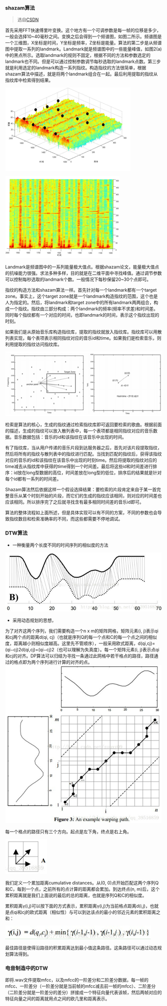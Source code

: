 ### shazam算法

> 选自[CSDN](https://blog.csdn.net/yutianzuijin/article/details/21547573)

首先采用FFT快速傅里叶变换。这个地方有一个可调参数是每一帧的位移是多少，一般会选择10~40毫秒之间。变换之后会得到一个频谱图，如图二所示。频谱图是一个三维图，X坐标是时间，Y坐标是频率，Z坐标是能量。算法的第二步是从频谱图中提取一系列的landmark。Landmark就是频谱图中的一些能量峰值，如图2(a)中的黑点所示。选取landmark的规则不固定，根据不同的方法和参数选定的landmark也不同。但是可以通过控制参数调节每秒选取的landmark点数。第三步就是利用选定的landmark构造一系列指纹。构造指纹的方法很简单，根据shazam算法中描述，就是将两个landmark组合在一起。最后利用提取的指纹从指纹库中检索得到结果。


![img](./images/image00)

![img](.\images\image01)

Landmark是频谱图中的一系列能量极大值点。根据shazam论文，能量极大值点的抗噪能力很强。求法多种多样，目的就是在二维平面中寻找峰值。通过调节参数可以控制每秒选取的landmark个数。一般情况下每秒保留20~30个点即可。

指纹的构造方法和shazam算法一样。首先针对每一个landmark都有一个target zone。事实上，这个target  zone就是一个landmark构造指纹的范围，这个也是人为指定的。然后，将landmark和target  zone中的所有landmark两两组合，构成一个指纹。指纹由三部分构成：两个landmark的频率(频率不求差)和时间差。同时每个指纹都有一个对应的时间，也即landmark的时间，表示这个指纹出现的时刻。

如果我们是从原始音乐库构造指纹库，提取的指纹就放入指纹库。指纹库可以用散列表实现，每个表项表示相同指纹对应的音乐id和time。如果我们是检索音乐，则利用提取的指纹访问指纹库。 

![img](.\images\image02)

检索是算法的核心，生成的指纹通过检索指纹库即可返回要检索的歌曲。根据前面的描述，生成的指纹可以放入散列表中，每一个表项都是相同指纹对应的音乐数据。音乐数据包括：音乐的id和该指纹在该音乐中出现的时间。

有了指纹库，当从用户传递的音乐片段到达服务器之后，首先对该片段提取指纹，然后将所有的指纹与散列表中的指纹进行匹配。当找到匹配的指纹后，获得该指纹对应的音乐的id和该指纹在该音乐中出现的时刻time。然后将提取的指纹对应的time减去从指纹库中获得的time得到一个时间差。最后将这些id和时间差进行排序：id放在long型数据的高位，时间差放在long型的低位，排序后的结果就是针对每个id都有一系列的时间差。
    
Shazam算法然后依据这样一个假设选择结果：要检索的片段肯定来自于某一首完整音乐从某个时刻开始的片段，而它们的生成的指纹应该相同，则对应的时间差也应该相同。所以排序完了之后就寻找含有最多相同时间差的音乐id即可。
    
算法的整体流程如上面所述，但是具体实现可以有不同的方案，不同的参数也会导致指纹数目和检索准确率的不同，而这些都需要不停地调试。





### DTW算法

- 一种衡量两个长度不同的时间序列的相似度的方法

![img](.\images\image03)

- 采用动态规划的思想，

为了对齐这两个序列，我们需要构造一个n x m的矩阵网格，矩阵元素(i, j)表示qi和cj两个点的距离d(qi, cj)（也就是序列Q的每一个点和C的每一个点之间的相似度，距离越小则相似度越高。这里先不管顺序），一般采用欧式距离，d(qi,cj)=(qi−cj)2d(qi,cj)=(qi−cj)2（也可以理解为失真度）。每一个矩阵元素(i, j)表示点qi和cj的对齐。DP算法可以归结为寻找一条通过此网格中若干格点的路径，路径通过的格点即为两个序列进行计算的对齐的点。
![img](.\images\image04)

每一个格点的路径只有三个方向。起点是左下角，终点是右上角。

![img](.\images\image05)

我们定义一个累加距离cumulative distances。从(0, 0)点开始匹配这两个序列Q和C，每到一个点，之前所有的点计算的距离都会累加。到达终点(n, m)后，这个累积距离就是我们上面说的最后的总的距离，也就是序列Q和C的相似度。

累积距离γ(i,j)可以按下面的方式表示，累积距离γ(i,j)为当前格点距离d(i,j)，也就是点qi和cj的欧式距离（相似性）与可以到达该点的最小的邻近元素的累积距离之和：

![img](.\images\image06)

最佳路径是使得沿路径的积累距离达到最小值这条路径。这条路径可以通过动态规划算法得到。



### 电音制造中的DTW

即将.wav文件提取mfcc，以及mfcc的一阶差分和二阶差分数据，每一帧的mfcc、一阶差分（一阶差分就是当前帧的mfcc减去前一帧的mfcc）、二阶差分（二阶差分就是一阶差分的差分）拼接成一个特征向量代表该帧，然后两帧对应的特征向量之间的距离就用点之间的欧几里和距离表示。

